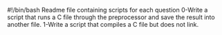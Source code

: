 #!/bin/bash
Readme file containing scripts for each question
0-Write a script that runs a C file through the preprocessor and save the result into another file.
1-Write a script that compiles a C file but does not link.
